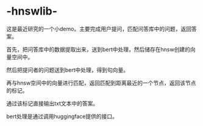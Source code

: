 # -hnswlib-

这是最近研究的一个小demo。主要完成用户提问，匹配问答库中的问题，返回答案。

首先，把问答库中的数据提取出来，送到bert中处理，然后储存在hnsw创建的向量空间中。

然后把提问者的问题送到bert中处理，得到句向量。

再与hnsw空间中的向量进行匹配，返回匹配到距离最近的一个节点，返回该节点的标记。

通过该标记直接输出txt文本中的答案。


bert处理是通过调用huggingface提供的接口。

